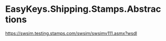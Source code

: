 ﻿# EasyKeys.Shipping.Stamps.Abstractions

https://swsim.testing.stamps.com/swsim/swsimv111.asmx?wsdl
